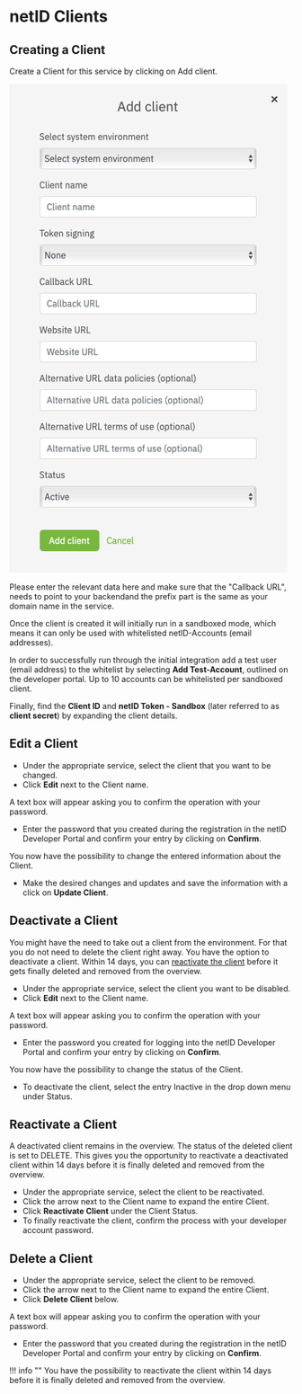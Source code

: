 # netID Clients

## Creating a Client 

Create a Client for this service by clicking on Add client.

![netid](../../images/devportal/netid_dev_portal_add_client.png)

Please enter the relevant data here and make sure that the "Callback URL", needs to point to your backendand the prefix part is the same as your domain name in the service.

Once the client is created it will initially run in a sandboxed mode, which means it can only be used with whitelisted netID-Accounts (email addresses). 

In order to successfully run through the initial integration add a test user (email address) to the whitelist by selecting **Add Test-Account**, 
outlined on the developer portal. Up to 10 accounts can be whitelisted per sandboxed client.

Finally, find the **Client ID** and **netID Token - Sandbox** (later referred to as **client secret**) by expanding the client details. 

## Edit a Client

- Under the appropriate service, select the client that you want to be changed.
- Click **Edit** next to the Client name.

A text box will appear asking you to confirm the operation with your password.

- Enter the password that you created during the registration in the netID Developer Portal and confirm your entry by clicking on **Confirm**.
   
You now have the possibility to change the entered information about the Client.

- Make the desired changes and updates and save the information with a click on **Update Client**.

## Deactivate a Client

You might have the need to take out a client from the environment. For that you do not need to delete the client right away. You have the option to deactivate a client. Within 14 days, you can [reactivate the client](#reactivate-a-client) before it gets finally deleted and removed from the overview.

- Under the appropriate service, select the client you want to be disabled.
- Click **Edit** next to the Client name.

A text box will appear asking you to confirm the operation with your password.

- Enter the password you created for logging into the netID Developer Portal and confirm your entry by clicking on **Confirm**.

You now have the possibility to change the status of the Client.

- To deactivate the client, select the entry Inactive in the drop down menu under Status.

## Reactivate a Client

A deactivated client remains in the overview. The status of the deleted client is set to DELETE. This gives you the opportunity to reactivate a deactivated client within 14 days before it is finally deleted and removed from the overview.

- Under the appropriate service, select the client to be reactivated.
- Click the arrow next to the Client name to expand the entire Client.
- Click **Reactivate Client** under the Client Status.
- To finally reactivate the client, confirm the process with your developer account password.

## Delete a Client

- Under the appropriate service, select the client to be removed.
- Click the arrow next to the Client name to expand the entire Client.
- Click **Delete Client** below.

A text box will appear asking you to confirm the operation with your password.

- Enter the password that you created during the registration in the netID Developer Portal and confirm your entry by clicking on **Confirm**.

!!! info ""
    You have the possibility to reactivate the client within 14 days before it is finally deleted and removed from the overview.
